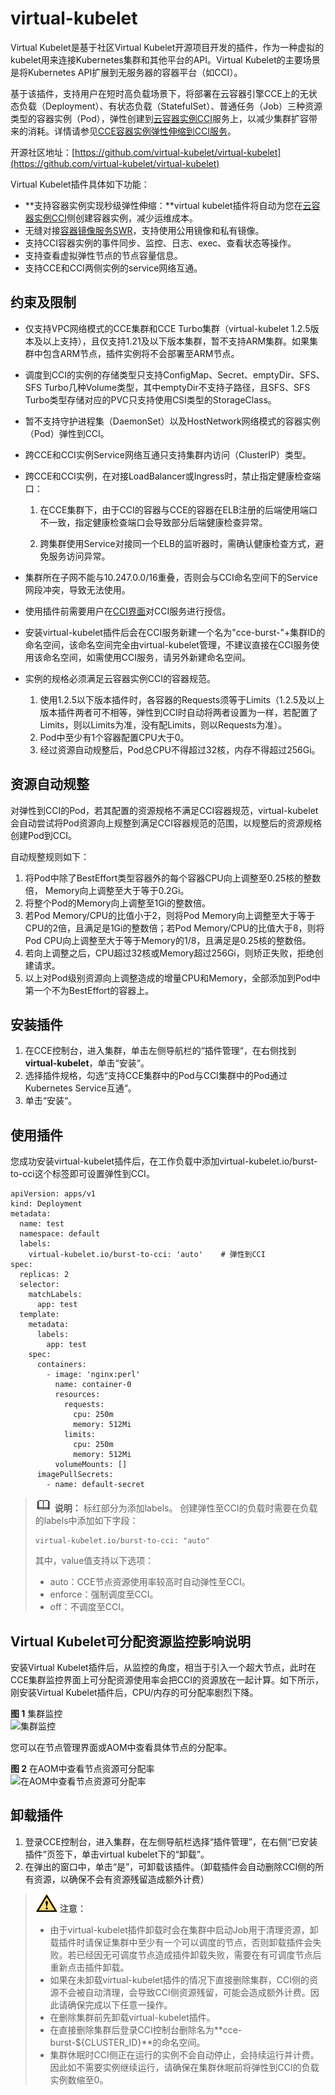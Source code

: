# virtual-kubelet<a name="cce_10_0135"></a>

Virtual Kubelet是基于社区Virtual Kubelet开源项目开发的插件，作为一种虚拟的kubelet用来连接Kubernetes集群和其他平台的API。Virtual Kubelet的主要场景是将Kubernetes API扩展到无服务器的容器平台（如CCI）。

基于该插件，支持用户在短时高负载场景下，将部署在云容器引擎CCE上的无状态负载（Deployment）、有状态负载（StatefulSet）、普通任务（Job）三种资源类型的容器实例（Pod），弹性创建到[云容器实例CCI](https://support.huaweicloud.com/cci/index.html)服务上，以减少集群扩容带来的消耗。详情请参见[CCE容器实例弹性伸缩到CCI服务](CCE容器实例弹性伸缩到CCI服务.md)。

开源社区地址：[https://github.com/virtual-kubelet/virtual-kubelet](https://github.com/virtual-kubelet/virtual-kubelet)

Virtual Kubelet插件具体如下功能：

-   **支持容器实例实现秒级弹性伸缩：**virtual kubelet插件将自动为您在[云容器实例CCI](https://support.huaweicloud.com/cci/index.html)侧创建容器实例，减少运维成本。
-   无缝对接[容器镜像服务SWR](https://support.huaweicloud.com/swr/index.html)，支持使用公用镜像和私有镜像。
-   支持CCI容器实例的事件同步、监控、日志、exec、查看状态等操作。
-   支持查看虚拟弹性节点的节点容量信息。
-   支持CCE和CCI两侧实例的service网络互通。

## 约束及限制<a name="section628693291119"></a>

-   仅支持VPC网络模式的CCE集群和CCE Turbo集群（virtual-kubelet 1.2.5版本及以上支持），且仅支持1.21及以下版本集群，暂不支持ARM集群。如果集群中包含ARM节点，插件实例将不会部署至ARM节点。

-   调度到CCI的实例的存储类型只支持ConfigMap、Secret、emptyDir、SFS、SFS Turbo几种Volume类型，其中emptyDir不支持子路径，且SFS、SFS Turbo类型存储对应的PVC只支持使用CSI类型的StorageClass。
-   暂不支持守护进程集（DaemonSet）以及HostNetwork网络模式的容器实例（Pod）弹性到CCI。
-   跨CCE和CCI实例Service网络互通只支持集群内访问（ClusterIP）类型。
-   跨CCE和CCI实例，在对接LoadBalancer或Ingress时，禁止指定健康检查端口：

    1. 在CCE集群下，由于CCI的容器与CCE的容器在ELB注册的后端使用端口不一致，指定健康检查端口会导致部分后端健康检查异常。

    2. 跨集群使用Service对接同一个ELB的监听器时，需确认健康检查方式，避免服务访问异常。

-   集群所在子网不能与10.247.0.0/16重叠，否则会与CCI命名空间下的Service网段冲突，导致无法使用。
-   使用插件前需要用户在[CCI界面](https://console.huaweicloud.com/cci/?locale=zh-cn#/dashboard)对CCI服务进行授信。
-   安装virtual-kubelet插件后会在CCI服务新建一个名为"cce-burst-"+集群ID的命名空间，该命名空间完全由virtual-kubelet管理，不建议直接在CCI服务使用该命名空间，如需使用CCI服务，请另外新建命名空间。
-   实例的规格必须满足云容器实例CCI的容器规范。
    1.  使用1.2.5以下版本插件时，各容器的Requests须等于Limits（1.2.5及以上版本插件两者可不相等，弹性到CCI时自动将两者设置为一样，若配置了Limits，则以Limits为准，没有配Limits，则以Requests为准）。
    2.  Pod中至少有1个容器配置CPU大于0。
    3.  经过资源自动规整后，Pod总CPU不得超过32核，内存不得超过256Gi。


## 资源自动规整<a name="section133381239113915"></a>

对弹性到CCI的Pod，若其配置的资源规格不满足CCI容器规范，virtual-kubelet会自动尝试将Pod资源向上规整到满足CCI容器规范的范围，以规整后的资源规格创建Pod到CCI。

自动规整规则如下：

1.  将Pod中除了BestEffort类型容器外的每个容器CPU向上调整至0.25核的整数倍， Memory向上调整至大于等于0.2Gi。
2.  将整个Pod的Memory向上调整至1Gi的整数倍。
3.  若Pod Memory/CPU的比值小于2，则将Pod Memory向上调整至大于等于CPU的2倍，且满足是1Gi的整数倍；若Pod Memory/CPU的比值大于8，则将Pod CPU向上调整至大于等于Memory的1/8，且满足是0.25核的整数倍。
4.  若向上调整之后，CPU超过32核或Memory超过256Gi，则矫正失败，拒绝创建请求。
5.  以上对Pod级别资源向上调整造成的增量CPU和Memory，全部添加到Pod中第一个不为BestEffort的容器上。

## 安装插件<a name="section2237175619515"></a>

1.  在CCE控制台，进入集群，单击左侧导航栏的“插件管理“，在右侧找到**virtual-kubelet**，单击“安装“。
2.  选择插件规格，勾选“支持CCE集群中的Pod与CCI集群中的Pod通过Kubernetes Service互通“。
3.  单击“安装“。

## 使用插件<a name="section162391856185111"></a>

您成功安装virtual-kubelet插件后，在工作负载中添加virtual-kubelet.io/burst-to-cci这个标签即可设置弹性到CCI。

```
apiVersion: apps/v1
kind: Deployment
metadata:
  name: test
  namespace: default
  labels:
    virtual-kubelet.io/burst-to-cci: 'auto'    # 弹性到CCI
spec:
  replicas: 2
  selector:
    matchLabels:
      app: test
  template:
    metadata:
      labels:
        app: test
    spec:
      containers:
        - image: 'nginx:perl'
          name: container-0
          resources:
            requests:
              cpu: 250m
              memory: 512Mi
            limits:
              cpu: 250m
              memory: 512Mi
          volumeMounts: []
      imagePullSecrets:
        - name: default-secret
```

>![](public_sys-resources/icon-note.gif) **说明：** 
>标红部分为添加labels。
>创建弹性至CCI的负载时需要在负载的labels中添加如下字段：
>```
>virtual-kubelet.io/burst-to-cci: "auto"
>```
>其中，value值支持以下选项：
>-   auto：CCE节点资源使用率较高时自动弹性至CCI。
>-   enforce：强制调度至CCI。
>-   off：不调度至CCI。

## Virtual Kubelet可分配资源监控影响说明<a name="section76394615111"></a>

安装Virtual Kubelet插件后，从监控的角度，相当于引入一个超大节点，此时在CCE集群监控界面上可分配资源使用率会把CCI的资源放在一起计算。如下所示，刚安装Virtual Kubelet插件后，CPU/内存的可分配率剧烈下降。

**图 1**  集群监控<a name="fig17527445313"></a>  
![](figures/集群监控.png "集群监控")

您可以在节点管理界面或AOM中查看具体节点的分配率。

**图 2**  在AOM中查看节点资源可分配率<a name="fig171801375410"></a>  
![](figures/在AOM中查看节点资源可分配率.png "在AOM中查看节点资源可分配率")

## 卸载插件<a name="section18671115841510"></a>

1.  登录CCE控制台，进入集群，在左侧导航栏选择“插件管理”，在右侧“已安装插件”页签下，单击virtual kubelet下的“卸载”。
2.  在弹出的窗口中，单击“是”，可卸载该插件。（卸载插件会自动删除CCI侧的所有资源，以确保不会有资源残留造成额外计费）

>![](public_sys-resources/icon-caution.gif) **注意：** 
>-   由于virtual-kubelet插件卸载时会在集群中启动Job用于清理资源，卸载插件时请保证集群中至少有一个可以调度的节点，否则卸载插件会失败。若已经因无可调度节点造成插件卸载失败，需要在有可调度节点后重新点击插件卸载。
>-   如果在未卸载virtual-kubelet插件的情况下直接删除集群，CCI侧的资源不会被自动清理，会导致CCI侧资源残留，可能会造成额外计费。因此请确保完成以下任意一操作。
>    -   在删除集群前先卸载virtual-kubelet插件。
>    -   在直接删除集群后登录CCI控制台删除名为**cce-burst-$\{CLUSTER\_ID\}**的命名空间。
>    -   集群休眠时CCI侧正在运行的实例不会自动停止，会持续运行并计费。因此如不需要实例继续运行，请确保在集群休眠前将弹性到CCI的负载实例数缩至0。

